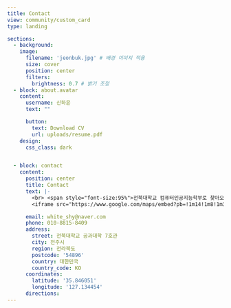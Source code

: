 ```yaml
---
title: Contact
view: community/custom_card
type: landing

sections:
  - background:
    image:
      filename: 'jeonbuk.jpg' # 배경 이미지 적용
      size: cover
      position: center
      filters:
        brightness: 0.7 # 밝기 조정
  - block: about.avatar
    content:
      username: 신하윤
      text: ""

      button:
        text: Download CV
        url: uploads/resume.pdf
    design:
      css_class: dark


  - block: contact
    content:
      position: center
      title: Contact
      text: |-
        <br> <span style="font-size:95%">전북대학교 컴퓨터인공지능학부로 찾아오시는 길(공대 7호관)</span> <br>
        <iframe src="https://www.google.com/maps/embed?pb=!1m14!1m8!1m3!1d3133.3336544142727!2d127.134454!3d35.846051!3m2!1i1024!2i768!4f13.1!3m3!1m2!1s0x0%3A0x0!2zMzXCsDUwJzQ1LjgiTiAxMjfCsDA4JzA0LjAiRQ!5e0!3m2!1sko!2skr!4v1696304446555" width="600" height="450" style="border:0;" allowfullscreen="" loading="lazy"></iframe>

      email: white_shy@naver.com
      phone: 010-8815-8409
      address:
        street: 전북대학교 공과대학 7호관
        city: 전주시
        region: 전라북도
        postcode: '54896'
        country: 대한민국
        country_code: KO
      coordinates:
        latitude: '35.846051'
        longitude: '127.134454'
      directions:
---
```

